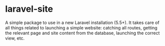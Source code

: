 # laravel-site
A simple package to use in a new Laravel installation (5.5+). It takes care of all things related to launching a simple website: catching all routes, getting the relevant page and site content from the database, launching the correct view, etc.
